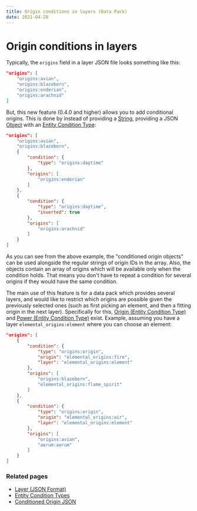 ```yaml
---
title: Origin conditions in layers (Data Pack)
date: 2021-04-28
---
```


# Origin conditions in layers

Typically, the `origins` field in a layer JSON file looks something like this:

```json
"origins": [
    "origins:avian",
    "origins:blazeborn",
    "origins:enderian",
    "origins:arachnid"
]
```

But, this new feature (0.4.0 and higher) allows you to add conditional origins. This is done by instead of providing a [String](../../types/data_types/string.md), providing a JSON [Object](../../types/data_types/object.md) with an [Entity Condition Type](../../types/entity_condition_types.md):

```json
"origins": [
    "origins:avian",
    "origins:blazeborn",
    {
        "condition": {
            "type": "origins:daytime"
        },
        "origins": [
            "origins:enderian"
        ]
    },
    {
        "condition": {
            "type": "origins:daytime",
            "inverted": true
        },
        "origins": [
            "origins:arachnid"
        ]
    }
]
```

As you can see from the above example, the "conditioned origin objects" can be used alongside the regular strings of origin IDs in the array. Also, the objects contain an array of origins which will be available only when the condition holds. That means you don't have to repeat a condition for several origins if they would have the same condition.

The main use of this feature is for a data pack which provides several layers, and would like to restrict which origins are possible given the previously selected ones (such as first picking an element, and then a fitting origin in the next layer). Specifically for this, [Origin (Entity Condition Type)](../../types/entity_condition_types/origin.md) and [Power (Entity Condition Type)](../../types/entity_condition_types/power.md) exist. Example, assuming you have a layer `elemental_origins:element` where you can choose an element:

```json
"origins": [
    {
        "condition": {
            "type": "origins:origin",
            "origin": "elemental_origins:fire",
            "layer": "elemental_origins:element"
        },
        "origins": [
            "origins:blazeborn",
            "elemental_origins:flame_spirit"
        ]
    },
    {
        "condition": {
            "type": "origins:origin",
            "origin": "elemental_origins:air",
            "layer": "elemental_origins:element"
        },
        "origins": [
            "origins:avian",
            "aerum:aerum"
        ]
    }
]
```

### Related pages

* [Layer (JSON Format)](../../json/origin_layer.md)
* [Entity Condition Types](../../types/entity_condition_types.md)
* [Conditioned Origin JSON](../../json/conditioned_origin.md)
